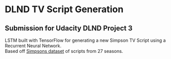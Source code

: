 # DLND TV Script Generation

## Submission for Udacity DLND Project 3

LSTM built with TensorFlow for generating a new Simpson TV Script using a Recurrent Neural Network.  
Based off [Simpsons dataset](https://www.kaggle.com/wcukierski/the-simpsons-by-the-data) of scripts from 27 seasons.
